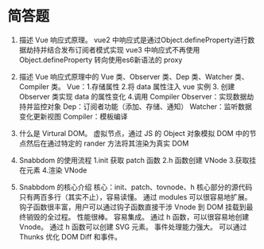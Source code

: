 # 简答题



1. 描述 Vue 响应式原理。
  vue2 中响应式是通过Object.defineProperty进行数据劫持并结合发布订阅者模式实现
  vue3 中响应式不再使用Object.defineProperty 转向使用es6新语法的 proxy


2. 描述 Vue 响应式原理中的 Vue 类、Observer 类、Dep 类、Watcher 类、Compiler 类。
  Vue：1.存储属性 2.将 data 属性注入 vue 实例 3. 创建 Observer 类实现 data 的属性变化 4.调用 Compiler
  Observer：实现数据劫持并监控对象
  Dep：订阅者功能（添加、存储、通知）
  Watcher：监听数据变化更新视图
  Compiler：模板编译


3. 什么是 Virtural DOM。
  虚拟节点，通过 JS 的 Object 对象模拟 DOM 中的节点然后在通过特定的 rander 方法将其渲染为真实 DOM


4. Snabbdom 的使用流程
  1.init 获取 patch 函数
  2.h 函数创建 VNode
  3.获取挂在元素
  4.渲染 VNode


5. Snabbdom 的核心介绍
  核心：init、patch、tovnode、h
  核心部分的源代码只有两百多行（其实不止），容易读懂。
  通过 modules 可以很容易地扩展。
  钩子函数很丰富，用户可以通过钩子函数直接干涉 Vnode 到 DOM 挂载到最终销毁的全过程。
  性能很棒。
  容易集成。
  通过 h 函数，可以很容易地创建 Vnode。
  通过 h 函数可以创建 SVG 元素。
  事件处理能力强大。
  可以通过 Thunks 优化 DOM Diff 和事件。